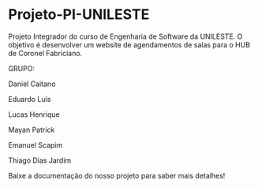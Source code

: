 # Projeto-PI-UNILESTE

Projeto Integrador do curso de Engenharia de Software da UNILESTE. 
O objetivo é desenvolver um website de agendamentos de salas para o HUB de Coronel Fabriciano.

GRUPO:

  Daniel Caitano

  Eduardo Luís

  Lucas Henrique

  Mayan Patrick

  Emanuel Scapim

  Thiago Dias Jardim

Baixe a documentação do nosso projeto para saber mais detalhes!
